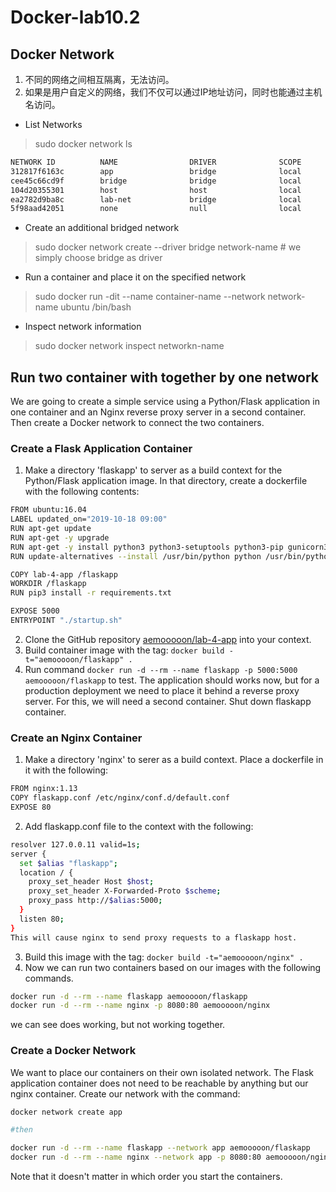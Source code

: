 # Docker-lab10.2

## Docker Network
1. 不同的网络之间相互隔离，无法访问。
2. 如果是用户自定义的网络，我们不仅可以通过IP地址访问，同时也能通过主机名访问。

* List Networks

> sudo docker network ls

```bash
NETWORK ID          NAME                DRIVER              SCOPE
312817f6163c        app                 bridge              local
cee45c66cd9f        bridge              bridge              local
104d20355301        host                host                local
ea2782d9ba8c        lab-net             bridge              local
5f98aad42051        none                null                local
```
* Create an additional bridged network

> sudo docker network create --driver bridge network-name # we simply choose bridge as driver

* Run a container and place it on the specified network

> sudo docker run -dit --name container-name --network network-name ubuntu /bin/bash

* Inspect network information 

> sudo docker network inspect networkn-name


## Run two container with together by one network
We are going to create a simple service using a Python/Flask application in one container and an Nginx reverse proxy server in a second container. Then create a Docker network to connect the two containers.

### Create a Flask Application Container
1. Make a directory 'flaskapp' to server as a build context for the Python/Flask application image. In that directory, create a dockerfile with the following contents:
```bash
FROM ubuntu:16.04
LABEL updated_on="2019-10-18 09:00"
RUN apt-get update
RUN apt-get -y upgrade
RUN apt-get -y install python3 python3-setuptools python3-pip gunicorn3
RUN update-alternatives --install /usr/bin/python python /usr/bin/python3 10

COPY lab-4-app /flaskapp
WORKDIR /flaskapp
RUN pip3 install -r requirements.txt

EXPOSE 5000
ENTRYPOINT "./startup.sh"
```
2. Clone the GitHub repository [aemooooon/lab-4-app]('https://github.com/aemooooon/lab-4-app') into your context.
3. Build container image with the tag: `docker build -t="aemooooon/flaskapp" .`
4. Run command `docker run -d --rm --name flaskapp -p 5000:5000 aemooooon/flaskapp` to test.
The application should works now, but for a production deployment we need to place it behind a reverse proxy server. For this, we will need a second container. Shut down flaskapp container.

### Create an Nginx Container
1. Make a directory 'nginx' to serer as a build context. Place a dockerfile in it with the following:
```bash
FROM nginx:1.13
COPY flaskapp.conf /etc/nginx/conf.d/default.conf
EXPOSE 80
```
2. Add flaskapp.conf file to the context with the following:
```bash
resolver 127.0.0.11 valid=1s;
server {
  set $alias "flaskapp";
  location / {
    proxy_set_header Host $host;
    proxy_set_header X-Forwarded-Proto $scheme;
    proxy_pass http://$alias:5000;
  }
  listen 80;
}
This will cause nginx to send proxy requests to a flaskapp host.
```
3. Build this image with the tag: `docker build -t="aemooooon/nginx" .`
4. Now we can run two containers based on our images with the following commands.
```bash
docker run -d --rm --name flaskapp aemooooon/flaskapp
docker run -d --rm --name nginx -p 8080:80 aemooooon/nginx
```
we can see does working, but not working together.

### Create a Docker Network
We want to place our containers on their own isolated network. The Flask application container does not need to be reachable by anything but our nginx container. Create our network with the command:
```bash
docker network create app

#then

docker run -d --rm --name flaskapp --network app aemooooon/flaskapp
docker run -d --rm --name nginx --network app -p 8080:80 aemooooon/nginx
```
Note that it doesn't matter in which order you start the containers.
